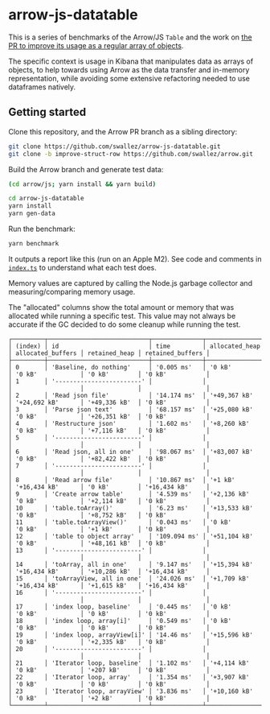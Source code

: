 # arrow-js-datatable

This is a series of benchmarks of the Arrow/JS `Table` and the work on [the PR to improve its usage as a regular array of objects](https://github.com/apache/arrow/pull/44247).

The specific context is usage in Kibana that manipulates data as arrays of objects, to help towards using Arrow as the data transfer and in-memory representation, while avoiding some extensive refactoring needed to use dataframes natively.

## Getting started

Clone this repository, and the Arrow PR branch as a sibling directory:

```bash
git clone https://github.com/swallez/arrow-js-datatable.git
git clone -b improve-struct-row https://github.com/swallez/arrow.git
```

Build the Arrow branch and generate test data:

```bash
(cd arrow/js; yarn install && yarn build)

cd arrow-js-datatable
yarn install
yarn gen-data
```

Run the benchmark:

```bash
yarn benchmark
```

It outputs a report like this (run on an Apple M2). See code and comments in [`index.ts`](index.ts) to understand what each test does.

Memory values are captured by calling the Node.js garbage collector and measuring/comparing memory usage.

The "allocated" columns show the total amount or memory that was allocated while running a specific test. This value may not always be accurate if the GC decided to do some cleanup while running the test.

```
┌─────────┬────────────────────────────┬──────────────┬────────────────┬───────────────────┬───────────────┬──────────────────┐
│ (index) │ id                         │ time         │ allocated_heap │ allocated_buffers │ retained_heap │ retained_buffers │
├─────────┼────────────────────────────┼──────────────┼────────────────┼───────────────────┼───────────────┼──────────────────┤
│ 0       │ 'Baseline, do nothing'     │ '0.005 ms'   │ '0 kB'         │ '0 kB'            │ '0 kB'        │ '0 kB'           │
│ 1       │ '------------------------' │              │                │                   │               │                  │
│ 2       │ 'Read json file'           │ '14.174 ms'  │ '+49,367 kB'   │ '+24,692 kB'      │ '+49,336 kB'  │ '0 kB'           │
│ 3       │ 'Parse json text'          │ '68.157 ms'  │ '+25,080 kB'   │ '0 kB'            │ '+26,351 kB'  │ '0 kB'           │
│ 4       │ 'Restructure json'         │ '1.602 ms'   │ '+8,260 kB'    │ '0 kB'            │ '+7,116 kB'   │ '0 kB'           │
│ 5       │ '------------------------' │              │                │                   │               │                  │
│ 6       │ 'Read json, all in one'    │ '98.067 ms'  │ '+83,007 kB'   │ '0 kB'            │ '+82,422 kB'  │ '0 kB'           │
│ 7       │ '------------------------' │              │                │                   │               │                  │
│ 8       │ 'Read arrow file'          │ '10.867 ms'  │ '+1 kB'        │ '+16,434 kB'      │ '0 kB'        │ '+16,434 kB'     │
│ 9       │ 'Create arrow table'       │ '4.539 ms'   │ '+2,136 kB'    │ '0 kB'            │ '+2,114 kB'   │ '0 kB'           │
│ 10      │ 'table.toArray()'          │ '6.23 ms'    │ '+13,533 kB'   │ '0 kB'            │ '+8,752 kB'   │ '0 kB'           │
│ 11      │ 'table.toArrayView()'      │ '0.043 ms'   │ '0 kB'         │ '0 kB'            │ '+1 kB'       │ '0 kB'           │
│ 12      │ 'table to object array'    │ '109.094 ms' │ '+51,104 kB'   │ '0 kB'            │ '+48,161 kB'  │ '0 kB'           │
│ 13      │ '------------------------' │              │                │                   │               │                  │
│ 14      │ 'toArray, all in one'      │ '9.147 ms'   │ '+15,394 kB'   │ '+16,434 kB'      │ '+10,286 kB'  │ '+16,434 kB'     │
│ 15      │ 'toArrayView, all in one'  │ '24.026 ms'  │ '+1,709 kB'    │ '+16,434 kB'      │ '+1,615 kB'   │ '+16,434 kB'     │
│ 16      │ '------------------------' │              │                │                   │               │                  │
│ 17      │ 'index loop, baseline'     │ '0.445 ms'   │ '0 kB'         │ '0 kB'            │ '0 kB'        │ '0 kB'           │
│ 18      │ 'index loop, array[i]'     │ '0.549 ms'   │ '0 kB'         │ '0 kB'            │ '0 kB'        │ '0 kB'           │
│ 19      │ 'index loop, arrayView[i]' │ '14.46 ms'   │ '+15,596 kB'   │ '0 kB'            │ '+2,335 kB'   │ '0 kB'           │
│ 20      │ '------------------------' │              │                │                   │               │                  │
│ 21      │ 'Iterator loop, baseline'  │ '1.102 ms'   │ '+4,114 kB'    │ '0 kB'            │ '+207 kB'     │ '0 kB'           │
│ 22      │ 'Iterator loop, array'     │ '1.354 ms'   │ '+3,907 kB'    │ '0 kB'            │ '0 kB'        │ '0 kB'           │
│ 23      │ 'Iterator loop, arrayView' │ '3.836 ms'   │ '+10,160 kB'   │ '0 kB'            │ '+2 kB'       │ '0 kB'           │
└─────────┴────────────────────────────┴──────────────┴────────────────┴───────────────────┴───────────────┴──────────────────┘
```
